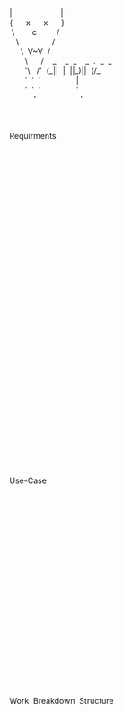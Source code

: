 <p>| &nbsp; &nbsp; &nbsp; &nbsp; &nbsp; &nbsp; &nbsp; &nbsp; &nbsp; &nbsp; &nbsp;|<br/>
{ &nbsp; &nbsp; &nbsp;x &nbsp; &nbsp; &nbsp;x &nbsp; &nbsp; &nbsp;}<br/>
 &nbsp;\ &nbsp; &nbsp; &nbsp; &nbsp;c &nbsp; &nbsp; &nbsp; &nbsp; /<br/>
 &nbsp; &nbsp;\ &nbsp; &nbsp; &nbsp; &nbsp; &nbsp; &nbsp; &nbsp; /<br/>
 &nbsp; &nbsp; &nbsp;\ &nbsp;V~V &nbsp;/<br/>
 &nbsp; &nbsp; &nbsp; &nbsp;\ &nbsp; &nbsp; &nbsp;/ &nbsp; &nbsp;_ &nbsp; &nbsp;_ &nbsp;_ &nbsp; &nbsp;_ &nbsp;. &nbsp;_ &nbsp;_ &nbsp;<br/>
 &nbsp; &nbsp; &nbsp; &nbsp;'\ &nbsp; /' &nbsp;(_|| &nbsp;| &nbsp;||_)|| &nbsp;(/_<br/>
 &nbsp; &nbsp; &nbsp; &nbsp;' &nbsp;' &nbsp;' &nbsp; &nbsp; &nbsp; &nbsp; &nbsp; &nbsp; &nbsp; &nbsp;| &nbsp; &nbsp; &nbsp; &nbsp; &nbsp; &nbsp; &nbsp; &nbsp;<br/>
 &nbsp; &nbsp; &nbsp; &nbsp;' &nbsp;' &nbsp;' &nbsp; &nbsp; &nbsp; &nbsp; &nbsp; &nbsp; &nbsp; &nbsp;'<br/>
 &nbsp; &nbsp; &nbsp; &nbsp; &nbsp; &nbsp;' &nbsp; &nbsp; &nbsp; &nbsp; &nbsp; &nbsp; &nbsp; &nbsp; &nbsp; &nbsp;'<br/></p>
<br/>
<br/>
Requirments<br/>
<br/>
<br/>
<br/>
<br/>
<br/>
<br/>
<br/>
<br/>
<br/>
<br/>
<br/>
<br/>
<br/>
<br/>
<br/>
<br/>
<br/>
<br/>
<br/>
<br/>
<br/>
<br/>
<br/>
<br/>
<br/>
<br/>
<br/>
<br/>
<br/>
<br/>
<br/>
<br/>
<br/>
<br/>
<br/>
Use-Case<br/>
<br/>
<br/>
<br/>
<br/>
<br/>
<br/>
<br/>
<br/>
<br/>
<br/>
<br/>
<br/>
<br/>
<br/>
<br/>
<br/>
<br/>
<br/>
<br/>
<br/>
<br/>
<br/>
Work &nbsp;Breakdown &nbsp;Structure<br/>
<br/>
